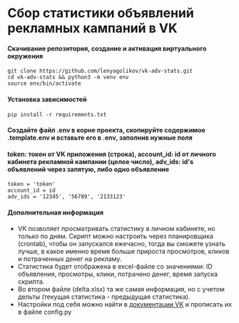 # Сбор статистики объявлений рекламных кампаний в VK
#### Скачивание репозитория, создание и активация виртуального окружения
    git clone https://github.com/lenyagolikov/vk-adv-stats.git
    cd vk-adv-stats && python3 -m venv env
    source env/bin/activate
#### Установка зависимостей
    pip install -r requirements.txt
#### Создайте файл .env в корне проекта, скопируйте содержимое .template.env и вставьте его в .env, заполнив нужные поля
#### token: токен от VK приложения (строка), account_id: id от личного кабинета рекламной кампании (целое число), adv_ids: id's объявлений через запятую, либо одно объявление
    token = 'token'
    account_id = id
    adv_ids = '12345', '56789', '2133123'
#### Дополнительная информация
* VK позволяет просматривать статистику в личном кабинете, но только по дням. Скрипт можно настроить через планировщика (crontab), чтобы он запускался ежечасно, тогда вы сможете узнать лучше, в какое именно время больше прироста просмотров, кликов и потраченных денег на рекламу.
* Статистика будет отображена в excel-файле со значениями: ID объявления, просмотры, клики, потрачено денег, время запуска скрипта.
* Во втором файле (delta.xlsx) та же самая информация, но с учетом дельты (текущая статистика - предыдущая статистика).
* Настройки под себя можно найти в [документации VK](https://vk.com/dev/ads.getStatistics) и прописать их в файле config.py
